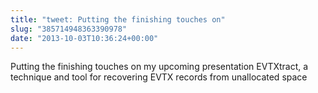 ```yaml
---
title: "tweet: Putting the finishing touches on"
slug: "385714948363390978"
date: "2013-10-03T10:36:24+00:00"
---
```

Putting the finishing touches on my upcoming presentation EVTXtract, a technique and tool for recovering EVTX records from unallocated space